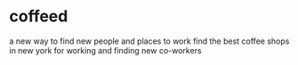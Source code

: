 # coffeed
a new way to find new people and places to work find the best coffee shops in new york for working and finding new co-workers
